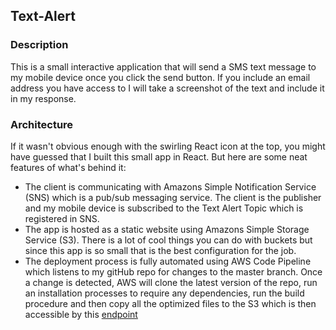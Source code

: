 ## Text-Alert

### Description

This is a small interactive application that will send a SMS text message to my mobile device once you click the send button. If you include an email address you have access to I will take a screenshot of the text and include it in my response.

### Architecture

If it wasn't obvious enough with the swirling React icon at the top, you might have guessed that I built this small app in React. But here are some neat features of what's behind it:

- The client is communicating with Amazons Simple Notification Service (SNS) which is a pub/sub messaging service. The client is the publisher and my mobile device is subscribed to the Text Alert Topic which is registered in SNS.
- The app is hosted as a static website using Amazons Simple Storage Service (S3). There is a lot of cool things you can do with buckets but since this app is so small that is the best configuration for the job.
- The deployment process is fully automated using AWS Code Pipeline which listens to my gitHub repo for changes to the master branch. Once a change is detected, AWS will clone the latest version of the repo, run an installation processes to require any dependencies, run the build procedure and then copy all the optimized files to the S3 which is then accessible by this [endpoint](http://text-alert.s3-website-us-east-1.amazonaws.com)
